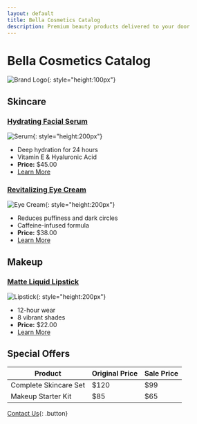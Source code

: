 ```yaml
---
layout: default
title: Bella Cosmetics Catalog
description: Premium beauty products delivered to your door
---
```


# Bella Cosmetics Catalog

![Brand Logo](images/logo.png){: style="height:100px"}

## Skincare

### [Hydrating Facial Serum](/products/serum)
![Serum](images/serum.jpg){: style="height:200px"}
- Deep hydration for 24 hours
- Vitamin E & Hyaluronic Acid
- **Price:** $45.00
- [Learn More](#)

### [Revitalizing Eye Cream](/products/eye-cream)
![Eye Cream](images/eye-cream.jpg){: style="height:200px"}
- Reduces puffiness and dark circles
- Caffeine-infused formula
- **Price:** $38.00
- [Learn More](#)

## Makeup

### [Matte Liquid Lipstick](/products/lipstick)
![Lipstick](images/lipstick.jpg){: style="height:200px"}
- 12-hour wear
- 8 vibrant shades
- **Price:** $22.00
- [Learn More](#)

## Special Offers

| Product                | Original Price | Sale Price |
|------------------------|---------------|------------|
| Complete Skincare Set  | $120          | $99        |
| Makeup Starter Kit     | $85           | $65        |

[Contact Us](mailto:hello@bella.mx){: .button}
